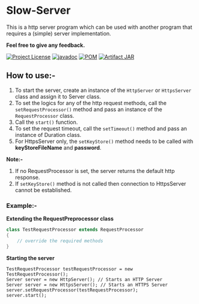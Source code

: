 # Slow-Server

This is a http server program which can be used with another program that requires a (simple) server implementation.

**Feel free to give any feedback.**

[![Project License](https://img.shields.io/github/license/ParthaPPM/http-server)](https://github.com/ParthaPPM/http-server/blob/master/LICENSE)
[![javadoc](https://javadoc.io/badge2/io.github.parthappm/http-server/javadoc.svg)](https://javadoc.io/doc/io.github.parthappm/http-server)
[![POM](https://img.shields.io/maven-central/v/io.github.parthappm/http-server)](https://central.sonatype.dev/artifact/io.github.parthappm/http-server/1.0.0)
[![Artifact JAR](https://javadoc.io/badge2/io.github.parthappm/http-server/JAR.svg)](https://repo1.maven.org/maven2/io/github/parthappm/http-server/1.0.0/http-server-1.0.0.jar)

## How to use:-

1. To start the server, create an instance of the `HttpServer` or `HttpsServer` class and assign it to Server class.
2. To set the logics for any of the http request methods, call the `setRequestProcessor()` method and pass an instance of the `RequestProcessor` class.
3. Call the `start()` function.
4. To set the request timeout, call the `setTimeout()` method and pass an instance of Duration class.
5. For HttpsServer only, the `setKeyStore()` method needs to be called with **keyStoreFileName** and **password**.

**Note:-**
1. If no RequestProcessor is set, the server returns the default http response.
2. If `setKeyStore()` method is not called then connection to HttpsServer cannot be established.

### Example:-
**Extending the RequestPreprocessor class**
```java
class TestRequestProcessor extends RequestProcessor
{
    // override the required methods
}
```
**Starting the server**
```ignorelang
TestRequestProcessor testRequestProcessor = new TestRequestProcessor();
Server server = new HttpServer(); // Starts an HTTP Server
Server server = new HttpsServer(); // Starts an HTTPS Server
server.setRequestProcessor(testRequestProcessor);
server.start();
```